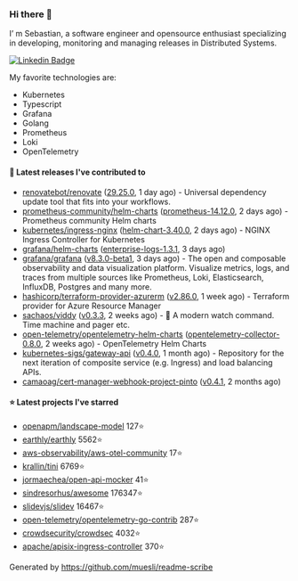 ### Hi there 👋

I’ m Sebastian, a software engineer and opensource enthusiast specializing in developing, monitoring and managing releases in Distributed Systems.

[![Linkedin Badge](https://img.shields.io/badge/-LinkedIn-blue?style=flat&logo=Linkedin&logoColor=white&link=https://www.linkedin.com/in/sebastian-poxhofer/)](https://www.linkedin.com/in/sebastian-poxhofer/)

My favorite technologies are:
 - Kubernetes
 - Typescript
 - Grafana
 - Golang
 - Prometheus
 - Loki
 - OpenTelemetry




#### 🚀 Latest releases I've contributed to

- [renovatebot/renovate](https://github.com/renovatebot/renovate) ([29.25.0](https://github.com/renovatebot/renovate/releases/tag/29.25.0), 1 day ago) - Universal dependency update tool that fits into your workflows.
- [prometheus-community/helm-charts](https://github.com/prometheus-community/helm-charts) ([prometheus-14.12.0](https://github.com/prometheus-community/helm-charts/releases/tag/prometheus-14.12.0), 2 days ago) - Prometheus community Helm charts
- [kubernetes/ingress-nginx](https://github.com/kubernetes/ingress-nginx) ([helm-chart-3.40.0](https://github.com/kubernetes/ingress-nginx/releases/tag/helm-chart-3.40.0), 2 days ago) - NGINX Ingress Controller for Kubernetes
- [grafana/helm-charts](https://github.com/grafana/helm-charts) ([enterprise-logs-1.3.1](https://github.com/grafana/helm-charts/releases/tag/enterprise-logs-1.3.1), 3 days ago)
- [grafana/grafana](https://github.com/grafana/grafana) ([v8.3.0-beta1](https://github.com/grafana/grafana/releases/tag/v8.3.0-beta1), 3 days ago) - The open and composable observability and data visualization platform. Visualize metrics, logs, and traces from multiple sources like Prometheus, Loki, Elasticsearch, InfluxDB, Postgres and many more. 
- [hashicorp/terraform-provider-azurerm](https://github.com/hashicorp/terraform-provider-azurerm) ([v2.86.0](https://github.com/hashicorp/terraform-provider-azurerm/releases/tag/v2.86.0), 1 week ago) - Terraform provider for Azure Resource Manager
- [sachaos/viddy](https://github.com/sachaos/viddy) ([v0.3.3](https://github.com/sachaos/viddy/releases/tag/v0.3.3), 2 weeks ago) - 👀 A modern watch command. Time machine and pager etc.
- [open-telemetry/opentelemetry-helm-charts](https://github.com/open-telemetry/opentelemetry-helm-charts) ([opentelemetry-collector-0.8.0](https://github.com/open-telemetry/opentelemetry-helm-charts/releases/tag/opentelemetry-collector-0.8.0), 2 weeks ago) - OpenTelemetry Helm Charts
- [kubernetes-sigs/gateway-api](https://github.com/kubernetes-sigs/gateway-api) ([v0.4.0](https://github.com/kubernetes-sigs/gateway-api/releases/tag/v0.4.0), 1 month ago) - Repository for the next iteration of composite service (e.g. Ingress) and load balancing APIs.
- [camaoag/cert-manager-webhook-project-pinto](https://github.com/camaoag/cert-manager-webhook-project-pinto) ([v0.4.1](https://github.com/camaoag/cert-manager-webhook-project-pinto/releases/tag/v0.4.1), 2 months ago)

#### ⭐ Latest projects I've starred

- [openapm/landscape-model](https://github.com/openapm/landscape-model}) 127⭐
- [earthly/earthly](https://github.com/earthly/earthly}) 5562⭐
- [aws-observability/aws-otel-community](https://github.com/aws-observability/aws-otel-community}) 17⭐
- [krallin/tini](https://github.com/krallin/tini}) 6769⭐
- [jormaechea/open-api-mocker](https://github.com/jormaechea/open-api-mocker}) 41⭐
- [sindresorhus/awesome](https://github.com/sindresorhus/awesome}) 176347⭐
- [slidevjs/slidev](https://github.com/slidevjs/slidev}) 16467⭐
- [open-telemetry/opentelemetry-go-contrib](https://github.com/open-telemetry/opentelemetry-go-contrib}) 287⭐
- [crowdsecurity/crowdsec](https://github.com/crowdsecurity/crowdsec}) 4032⭐
- [apache/apisix-ingress-controller](https://github.com/apache/apisix-ingress-controller}) 370⭐



Generated by https://github.com/muesli/readme-scribe
